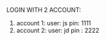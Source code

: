 LOGIN WITH 2 ACCOUNT:

1. account 1:
   user: js
   pin: 1111
2. account 2:
   user: jd
   pin : 2222
